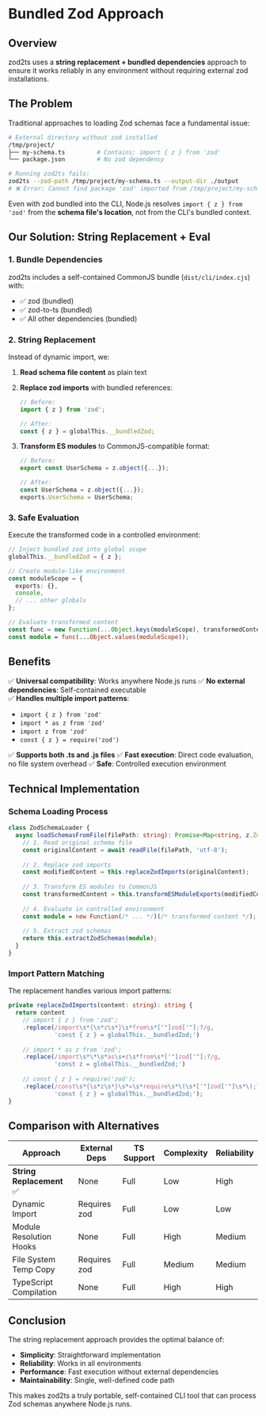 # Bundled Zod Approach

## Overview

zod2ts uses a **string replacement + bundled dependencies** approach to ensure it works reliably in any environment without requiring external zod installations.

## The Problem

Traditional approaches to loading Zod schemas face a fundamental issue:

```bash
# External directory without zod installed
/tmp/project/
├── my-schema.ts         # Contains: import { z } from 'zod'
└── package.json         # No zod dependency

# Running zod2ts fails:
zod2ts --zod-path /tmp/project/my-schema.ts --output-dir ./output
# ❌ Error: Cannot find package 'zod' imported from /tmp/project/my-schema.ts
```

Even with zod bundled into the CLI, Node.js resolves `import { z } from 'zod'` from the **schema file's location**, not from the CLI's bundled context.

## Our Solution: String Replacement + Eval

### 1. **Bundle Dependencies**
zod2ts includes a self-contained CommonJS bundle (`dist/cli/index.cjs`) with:
- ✅ zod (bundled)
- ✅ zod-to-ts (bundled) 
- ✅ All other dependencies (bundled)

### 2. **String Replacement**
Instead of dynamic import, we:

1. **Read schema file content** as plain text
2. **Replace zod imports** with bundled references:
   ```typescript
   // Before:
   import { z } from 'zod';
   
   // After:
   const { z } = globalThis.__bundledZod;
   ```

3. **Transform ES modules** to CommonJS-compatible format:
   ```typescript
   // Before:
   export const UserSchema = z.object({...});
   
   // After: 
   const UserSchema = z.object({...});
   exports.UserSchema = UserSchema;
   ```

### 3. **Safe Evaluation**
Execute the transformed code in a controlled environment:

```typescript
// Inject bundled zod into global scope
globalThis.__bundledZod = { z };

// Create module-like environment
const moduleScope = {
  exports: {},
  console,
  // ... other globals
};

// Evaluate transformed content
const func = new Function(...Object.keys(moduleScope), transformedContent);
const module = func(...Object.values(moduleScope));
```

## Benefits

✅ **Universal compatibility**: Works anywhere Node.js runs
✅ **No external dependencies**: Self-contained executable  
✅ **Handles multiple import patterns**:
- `import { z } from 'zod'`
- `import * as z from 'zod'` 
- `import z from 'zod'`
- `const { z } = require('zod')`

✅ **Supports both .ts and .js files**
✅ **Fast execution**: Direct code evaluation, no file system overhead
✅ **Safe**: Controlled execution environment

## Technical Implementation

### Schema Loading Process

```typescript
class ZodSchemaLoader {
  async loadSchemasFromFile(filePath: string): Promise<Map<string, z.ZodSchema>> {
    // 1. Read original schema file
    const originalContent = await readFile(filePath, 'utf-8');
    
    // 2. Replace zod imports 
    const modifiedContent = this.replaceZodImports(originalContent);
    
    // 3. Transform ES modules to CommonJS
    const transformedContent = this.transformESModuleExports(modifiedContent);
    
    // 4. Evaluate in controlled environment
    const module = new Function(/* ... */)(/* transformed content */);
    
    // 5. Extract zod schemas
    return this.extractZodSchemas(module);
  }
}
```

### Import Pattern Matching

The replacement handles various import patterns:

```typescript
private replaceZodImports(content: string): string {
  return content
    // import { z } from 'zod';
    .replace(/import\s*{\s*z\s*}\s*from\s*['"]zod['"];?/g, 
             'const { z } = globalThis.__bundledZod;')
    
    // import * as z from 'zod';  
    .replace(/import\s*\*\s*as\s+z\s*from\s*['"]zod['"];?/g,
             'const z = globalThis.__bundledZod;')
             
    // const { z } = require('zod');
    .replace(/const\s*{\s*z\s*}\s*=\s*require\s*\(\s*['"]zod['"]\s*\);?/g,
             'const { z } = globalThis.__bundledZod;');
}
```

## Comparison with Alternatives

| Approach | External Deps | TS Support | Complexity | Reliability |
|----------|---------------|------------|------------|-------------|
| **String Replacement** ✅ | None | Full | Low | High |
| Dynamic Import | Requires zod | Full | Low | Low |
| Module Resolution Hooks | None | Full | High | Medium |
| File System Temp Copy | Requires zod | Full | Medium | Medium |
| TypeScript Compilation | None | Full | High | High |

## Conclusion

The string replacement approach provides the optimal balance of:
- **Simplicity**: Straightforward implementation
- **Reliability**: Works in all environments
- **Performance**: Fast execution without external dependencies
- **Maintainability**: Single, well-defined code path

This makes zod2ts a truly portable, self-contained CLI tool that can process Zod schemas anywhere Node.js runs.